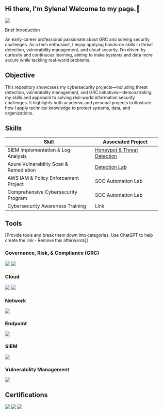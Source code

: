 ## Hi there, I'm Sylena! Welcome to my page.👋

<a href="https://www.linkedin.com/in/sylena-beccles/"><img src="https://img.shields.io/badge/-LinkedIn-0072b1?&style=for-the-badge&logo=linkedin&logoColor=white" /></a>

Brief Introduction

An early-career professional passionate about GRC and solving security challenges. As a tech enthusiast, I enjoy applying hands-on skills in threat detection, vulnerability management, and cloud security. I’m driven by curiosity and continuous learning, aiming to make systems and data more secure while tackling real-world problems.

## Objective

This repository showcases my cybersecurity projects—including threat detection, vulnerability management, and GRC initiatives—demonstrating my skills and approach to solving real-world information security challenges. It highlights both academic and personal projects to illustrate how I apply technical knowledge to protect systems, data, and organizations.

## Skills

| Skill                                         | Associated Project         |
|-----------------------------------------------|----------------------------|
| SIEM Implementation & Log Analysis            | <a href="https://github.com/sylenajb/Honeypot-Deployment-Attack-Simulation/blob/main/README.md"> Honeypot & Threat Detection</a>|
| Azure Vulnerability Scan & Remediation        | <a href="https://google.com">Detection Lab</a>|
| AWS IAM & Policy Enforcement Project          | SOC Automation Lab|
| Comprehensive Cybersecurity Program           | SOC Automation Lab|
| Cybersecurity Awareness Training              | Link |

## Tools
[Provide tools and break them down into categories. Use ChatGPT to help create the link - Remove this afterwards]]

### Governance, Risk, & Compliance (GRC)
<div>
<img src="https://img.shields.io/badge/-ServiceNow-0078D7?&style=for-the-badge&logo=ServiceNow&logoColor=white" />
<img src="https://img.shields.io/badge/-OneTrust-00B14F?&style=for-the-badge&logo=Microsoft&logoColor=white" />
</div>

### Cloud
<div>
<img src="https://img.shields.io/badge/-Microsoft_Azure-0078D7?&style=for-the-badge&logo=Microsoft-Azure&logoColor=white" />
<img src="https://img.shields.io/badge/-AWS-232F3E?&style=for-the-badge&logo=Amazon-AWS&logoColor=white" />
</div>

### Network
<div>
    <img src="https://img.shields.io/badge/-Wireshark-1679A7?&style=for-the-badge&logo=Wireshark&logoColor=white" />
</div>

### Endpoint
<div>
    <img src="https://img.shields.io/badge/-Microsoft_Defender_for_Endpoint-00A4EF?&style=for-the-badge&logo=Microsoft&logoColor=white" />
</div>

### SIEM
<div>
    <img src="https://img.shields.io/badge/-Microsoft_Sentinel-0078D4?&style=for-the-badge&logo=Microsoft&logoColor=white" />
</div>

### Vulnerability Management
<div>
<img src="https://img.shields.io/badge/-Nessus-red?&style=for-the-badge" />

</div>

## Certifications
<div>
<img src="https://img.shields.io/badge/-Security%2B-FF0000?&style=for-the-badge&logo=CompTIA&logoColor=white" />
<img src="https://img.shields.io/badge/-ISC%C2%B2%20Certified%20in%20Cybersecurity-000000?&style=for-the-badge&logo=ISC2&logoColor=white" />
<img src="https://img.shields.io/badge/-OneTrust%20GRC-0078D7?&style=for-the-badge&logo=onetrust&logoColor=white" />

